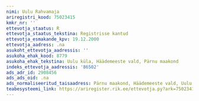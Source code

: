 ```yaml
---
nimi: Uulu Rahvamaja
ariregistri_kood: 75023415
kmkr_nr: ''
ettevotja_staatus: R
ettevotja_staatus_tekstina: Registrisse kantud
ettevotja_esmakande_kpv: 19.12.2000
ettevotja_aadress: .na
asukoht_ettevotja_aadressis: ''
asukoha_ehak_kood: 8779
asukoha_ehak_tekstina: Uulu küla, Häädemeeste vald, Pärnu maakond
indeks_ettevotja_aadressis: '86502'
ads_adr_id: 2908456
ads_ads_oid: .na
ads_normaliseeritud_taisaadress: Pärnu maakond, Häädemeeste vald, Uulu küla
teabesysteemi_link: https://ariregister.rik.ee/ettevotja.py?ark=75023415&ref=rekvisiidid
---
```

